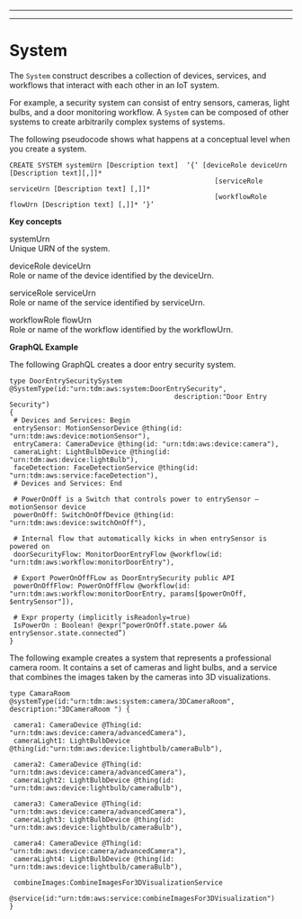 --------

--------

# System<a name="iot-tg-models-tdm-iot-system"></a>

The `System` construct describes a collection of devices, services, and workflows that interact with each other in an IoT system\. 

For example, a security system can consist of entry sensors, cameras, light bulbs, and a door monitoring workflow\. A `System` can be composed of other systems to create arbitrarily complex systems of systems\.

The following pseudocode shows what happens at a conceptual level when you create a system\.

```
CREATE SYSTEM systemUrn [Description text]  ‘{‘ [deviceRole deviceUrn [Description text][,]]* 
                                                   [serviceRole serviceUrn [Description text] [,]]* 
                                                   [workflowRole flowUrn [Description text] [,]]* ‘}’
```

**Key concepts**

systemUrn  
Unique URN of the system\.

deviceRole deviceUrn  
Role or name of the device identified by the deviceUrn\.

serviceRole serviceUrn  
Role or name of the service identified by serviceUrn\.

workflowRole flowUrn  
Role or name of the workflow identified by the workflowUrn\.

**GraphQL Example**

The following GraphQL creates a door entry security system\.

```
type DoorEntrySecuritySystem @SystemType(id:"urn:tdm:aws:system:DoorEntrySecurity", 
                                         description:"Door Entry Security") 
{
 # Devices and Services: Begin
 entrySensor: MotionSensorDevice @thing(id: "urn:tdm:aws:device:motionSensor"),
 entryCamera: CameraDevice @thing(id: "urn:tdm:aws:device:camera"),
 cameraLight: LightBulbDevice @thing(id: "urn:tdm:aws:device:lightBulb"),
 faceDetection: FaceDetectionService @thing(id: "urn:tdm:aws:service:faceDetection"),
 # Devices and Services: End
 
 # PowerOnOff is a Switch that controls power to entrySensor – motionSensor device
 powerOnOff: SwitchOnOffDevice @thing(id: "urn:tdm:aws:device:switchOnOff"),
 
 # Internal flow that automatically kicks in when entrySensor is powered on
 doorSecurityFlow: MonitorDoorEntryFlow @workflow(id: "urn:tdm:aws:workflow:monitorDoorEntry"),
 
 # Export PowerOnOffFLow as DoorEntrySecurity public API
 powerOnOffFlow: PowerOnOffFlow @workflow(id: "urn:tdm:aws:workflow:monitorDoorEntry, params[$powerOnOff, $entrySensor"]),

 # Expr property (implicitly isReadonly=true) 
 IsPowerOn : Boolean! @expr(“powerOnOff.state.power && entrySensor.state.connected”)
}
```

The following example creates a system that represents a professional camera room\. It contains a set of cameras and light bulbs, and a service that combines the images taken by the cameras into 3D visualizations\.

```
type CamaraRoom @systemType(id:"urn:tdm:aws:system:camera/3DCameraRoom", description:"3DCameraRoom ") {

 camera1: CameraDevice @Thing(id: "urn:tdm:aws:device:camera/advancedCamera"),
 cameraLight1: LightBulbDevice @thing(id:"urn:tdm:aws:device:lightbulb/cameraBulb"),

 camera2: CameraDevice @Thing(id: "urn:tdm:aws:device:camera/advancedCamera"),
 cameraLight2: LightBulbDevice @thing(id: "urn:tdm:aws:device:lightbulb/cameraBulb"),

 camera3: CameraDevice @Thing(id: "urn:tdm:aws:device:camera/advancedCamera"),
 cameraLight3: LightBulbDevice @thing(id: "urn:tdm:aws:device:lightbulb/cameraBulb"),

 camera4: CameraDevice @Thing(id: "urn:tdm:aws:device:camera/advancedCamera"),
 cameraLight4: LightBulbDevice @thing(id: "urn:tdm:aws:device:lightbulb/cameraBulb"),

 combineImages:CombineImagesFor3DVisualizationService 
                                  @service(id:"urn:tdm:aws:service:combineImagesFor3DVisualization")
}
```